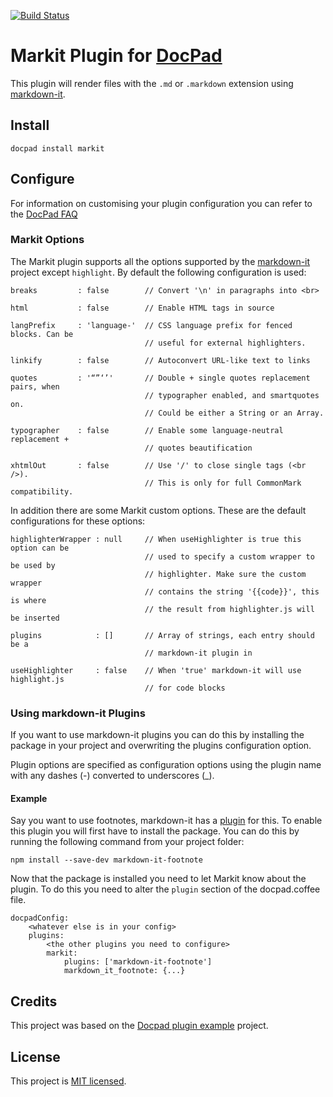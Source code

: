 [![Build Status](https://travis-ci.org/tbusser/docpad-plugin-markit.svg?branch=master)](https://travis-ci.org/tbusser/docpad-plugin-markit)

# Markit Plugin for [DocPad](http://docpad.org)
This plugin will render files with the `.md` or `.markdown` extension using [markdown-it](https://github.com/markdown-it/markdown-it).

## Install
```
docpad install markit
```

## Configure
For information on customising your plugin configuration you can refer to the [DocPad FAQ](https://github.com/bevry/docpad/wiki/FAQ)

### Markit Options
The Markit plugin supports all the options supported by the [markdown-it](https://github.com/markdown-it/markdown-it) project except `highlight`. By default the following configuration is used:
```
breaks         : false        // Convert '\n' in paragraphs into <br>

html           : false        // Enable HTML tags in source

langPrefix     : 'language-'  // CSS language prefix for fenced blocks. Can be
                              // useful for external highlighters.

linkify        : false        // Autoconvert URL-like text to links

quotes         : '“”‘’'       // Double + single quotes replacement pairs, when
                              // typographer enabled, and smartquotes on.
							  // Could be either a String or an Array.

typographer    : false        // Enable some language-neutral replacement +
                              // quotes beautification

xhtmlOut       : false        // Use '/' to close single tags (<br />).
                              // This is only for full CommonMark compatibility.
```

In addition there are some Markit custom options. These are the default configurations for these options:
```
highlighterWrapper : null     // When useHighlighter is true this option can be
                              // used to specify a custom wrapper to be used by
                              // highlighter. Make sure the custom wrapper
                              // contains the string '{{code}}', this is where
                              // the result from highlighter.js will be inserted

plugins            : []       // Array of strings, each entry should be a
                              // markdown-it plugin in

useHighlighter     : false    // When 'true' markdown-it will use highlight.js
                              // for code blocks
```

### Using markdown-it Plugins
If you want to use markdown-it plugins you can do this by installing the package in your project and overwriting the plugins configuration option.

Plugin options are specified as configuration options using the plugin name with any dashes (-) converted to underscores (_).

#### Example
Say you want to use footnotes, markdown-it has a [plugin](https://github.com/markdown-it/markdown-it-footnote) for this. To enable this plugin you will first have to install the package. You can do this by running the following command from your project folder:
```
npm install --save-dev markdown-it-footnote
```
Now that the package is installed you need to let Markit know about the plugin. To do this you need to alter the `plugin` section of the docpad.coffee file.
```
docpadConfig:
	<whatever else is in your config>
	plugins:
		<the other plugins you need to configure>
		markit:
			plugins: ['markdown-it-footnote']
            markdown_it_footnote: {...}
```

## Credits
This project was based on the [Docpad plugin example](https://github.com/docpad/docpad-plugin-yourpluginname.git) project.

## License
This project is [MIT licensed](http://www.opensource.org/licenses/mit-license.php).
